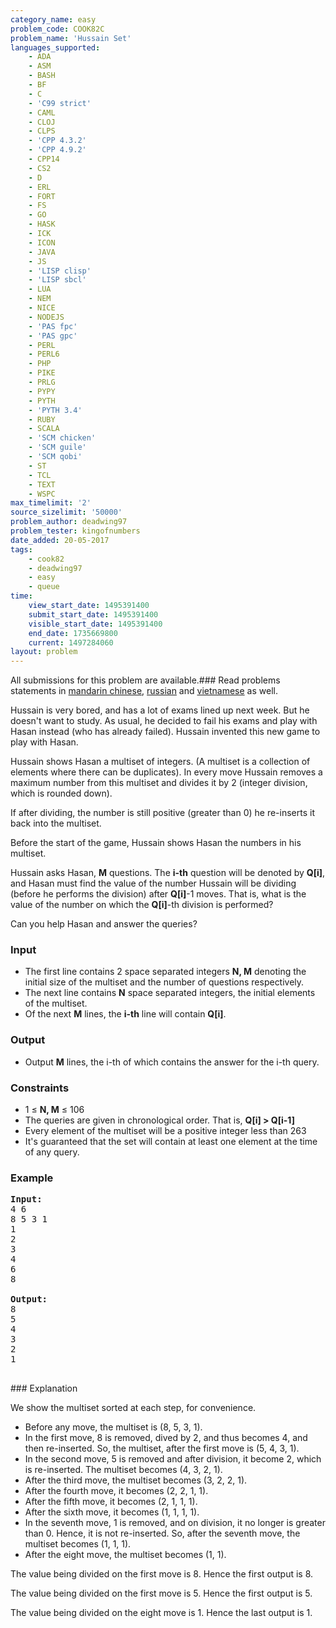 ```yaml
---
category_name: easy
problem_code: COOK82C
problem_name: 'Hussain Set'
languages_supported:
    - ADA
    - ASM
    - BASH
    - BF
    - C
    - 'C99 strict'
    - CAML
    - CLOJ
    - CLPS
    - 'CPP 4.3.2'
    - 'CPP 4.9.2'
    - CPP14
    - CS2
    - D
    - ERL
    - FORT
    - FS
    - GO
    - HASK
    - ICK
    - ICON
    - JAVA
    - JS
    - 'LISP clisp'
    - 'LISP sbcl'
    - LUA
    - NEM
    - NICE
    - NODEJS
    - 'PAS fpc'
    - 'PAS gpc'
    - PERL
    - PERL6
    - PHP
    - PIKE
    - PRLG
    - PYPY
    - PYTH
    - 'PYTH 3.4'
    - RUBY
    - SCALA
    - 'SCM chicken'
    - 'SCM guile'
    - 'SCM qobi'
    - ST
    - TCL
    - TEXT
    - WSPC
max_timelimit: '2'
source_sizelimit: '50000'
problem_author: deadwing97
problem_tester: kingofnumbers
date_added: 20-05-2017
tags:
    - cook82
    - deadwing97
    - easy
    - queue
time:
    view_start_date: 1495391400
    submit_start_date: 1495391400
    visible_start_date: 1495391400
    end_date: 1735669800
    current: 1497284060
layout: problem
---
```

All submissions for this problem are available.### Read problems statements in [mandarin chinese](http://www.codechef.com/download/translated/COOK82/mandarin/COOK82C.pdf), [russian](http://www.codechef.com/download/translated/COOK82/russian/COOK82C.pdf) and [vietnamese](http://www.codechef.com/download/translated/COOK82/vietnamese/COOK82C.pdf) as well.

Hussain is very bored, and has a lot of exams lined up next week. But he doesn't want to study. As usual, he decided to fail his exams and play with Hasan instead (who has already failed). Hussain invented this new game to play with Hasan.

Hussain shows Hasan a multiset of integers. (A multiset is a collection of elements where there can be duplicates). In every move Hussain removes a maximum number from this multiset and divides it by 2 (integer division, which is rounded down).

If after dividing, the number is still positive (greater than 0) he re-inserts it back into the multiset.

Before the start of the game, Hussain shows Hasan the numbers in his multiset.

Hussain asks Hasan, **M** questions. The **i-th** question will be denoted by **Q\[i\]**, and Hasan must find the value of the number Hussain will be dividing (before he performs the division) after **Q\[i\]**-1 moves. That is, what is the value of the number on which the **Q\[i\]**-th division is performed?

Can you help Hasan and answer the queries?

### Input

- The first line contains 2 space separated integers **N, M** denoting the initial size of the multiset and the number of questions respectively.
- The next line contains **N** space separated integers, the initial elements of the multiset.
- Of the next **M** lines, the **i-th** line will contain **Q\[i\]**.

### Output

- Output **M** lines, the i-th of which contains the answer for the i-th query.

### Constraints

- 1 ≤ **N, M** ≤ 106
- The queries are given in chronological order. That is,  **Q\[i\] > Q\[i-1\]**
- Every element of the multiset will be a positive integer less than 263
- It's guaranteed that the set will contain at least one element at the time of any query.

### Example

<pre><b>Input:</b>
4 6
8 5 3 1
1
2
3
4
6
8

<b>Output:</b>
8
5
4
3
2
1

</pre>### Explanation
We show the multiset sorted at each step, for convenience.

- Before any move, the multiset is (8, 5, 3, 1).
- In the first move, 8 is removed, dived by 2, and thus becomes 4, and then re-inserted. So, the multiset, after the first move is (5, 4, 3, 1).
- In the second move, 5 is removed and after division, it become 2, which is re-inserted. The multiset becomes (4, 3, 2, 1).
- After the third move, the multiset becomes (3, 2, 2, 1).
- After the fourth move, it becomes (2, 2, 1, 1).
- After the fifth move, it becomes (2, 1, 1, 1).
- After the sixth move, it becomes (1, 1, 1, 1).
- In the seventh move, 1 is removed, and on division, it no longer is greater than 0. Hence, it is not re-inserted. So, after the seventh move, the multiset becomes (1, 1, 1).
- After the eight move, the multiset becomes (1, 1).

The value being divided on the first move is 8. Hence the first output is 8.

The value being divided on the first move is 5. Hence the first output is 5.

The value being divided on the eight move is 1. Hence the last output is 1.
